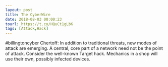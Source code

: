 ```yaml
---
layout: post
title: The CyberWire
date: 2018-08-03 00:00:23
tourl: https://t.co/HQuCt1gLbK
tags: [Attack,Hack]
---
```

#billingtoncyber Chertoff: In addition to traditional threats, new modes of attack are emerging. A central, core part of a network need not be the point of attack. Consider the well-known Target hack. Mechanics in a shop will use their own, possibly infected devices.